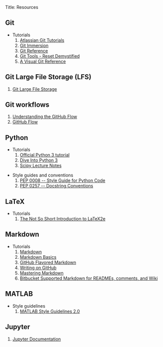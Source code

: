 Title: Resources

## Git

-   Tutorials
    1. [Atlassian Git Tutorials](https://www.atlassian.com/git/tutorials/)
    2. [Git Immersion](http://gitimmersion.com/index.html)
    3. [Git Reference](http://gitref.org/)
    4. [Git Tools - Reset Demystified](https://git-scm.com/book/en/v2/Git-Tools-Reset-Demystified)
    5. [A Visual Git Reference](http://marklodato.github.io/visual-git-guide/index-en.html)

## Git Large File Storage (LFS)

1. [Git Large File Storage](https://git-lfs.github.com/)

## Git workflows

1. [Understanding the GitHub Flow](https://guides.github.com/introduction/flow/)
2. [GitHub Flow](http://scottchacon.com/2011/08/31/github-flow.html)

## Python

-   Tutorials
    1. [Official Python 3 tutorial](https://docs.python.org/3/tutorial/index.html)
    2. [Dive Into Python 3](http://www.diveintopython3.net)
    3. [Scipy Lecture Notes](http://www.scipy-lectures.org/index.html)

<!--  -->

-   Style guides and conventions
    1. [PEP 0008 -- Style Guide for Python Code](https://www.python.org/dev/peps/pep-0008/)
    2. [PEP 0257 -- Docstring Conventions](https://www.python.org/dev/peps/pep-0257/)

## LaTeX

-   Tutorials
    1. [The Not So Short Introduction to LaTeX2e](https://www.ctan.org/pkg/lshort-english)

## Markdown

-   Tutorials
    1. [Markdown](http://daringfireball.net/projects/markdown/)
    2. [Markdown Basics](https://help.github.com/articles/markdown-basics/)
    3. [GitHub Flavored Markdown](https://help.github.com/articles/github-flavored-markdown/)
    4. [Writing on GitHub](https://help.github.com/articles/writing-on-github/)
    5. [Mastering Markdown](https://guides.github.com/features/mastering-markdown/)
    6. [Bitbucket Supported Markdown for READMEs, comments, and Wiki](https://bitbucket.org/tutorials/markdowndemo)

## MATLAB

-   Style guidelines
    1. [MATLAB Style Guidelines 2.0](http://www.mathworks.com/matlabcentral/fileexchange/46056-matlab-style-guidelines-2-0)

## Jupyter

1. [Jupyter Documentation](http://jupyter.readthedocs.org/en/latest/index.html)
